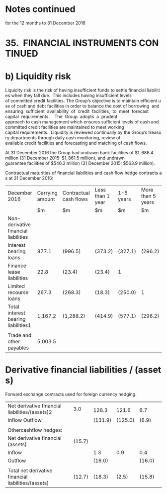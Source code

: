 # Notes continued  

for the 12 months to 31 December 2016  

# 35.  FINANCIAL INSTRUMENTS CONTINUED  

# b) Liquidity risk  

Liquidity risk is the risk of having insufficient funds to settle financial liabilities when they fall due.  This includes having insufficient levels of committed credit facilities. The Group’s objective is to maintain efficient use of cash and debt facilities in order to balance the cost of borrowing  and  ensuring  sufficient  availability  of  credit  facilities,  to  meet  forecast  capital  requirements.    The  Group  adopts  a  prudent approach to cash management which ensures sufficient levels of cash and committed credit facilities are maintained to meet working capital requirements.  Liquidity is reviewed continually by the Group’s treasury departments through daily cash monitoring, review of available credit facilities and forecasting and matching of cash flows.  

At 31 December 2016 the Group had undrawn bank facilities of $\$ 1,686.4$ million (31 December 2015: $\$ 1,861.5$ million), and undrawn guarantee facilities of $\$ 546.3$ million (31 December 2015: $\$ 563.9$ million).  

Contractual maturities of financial liabilities and cash flow hedge contracts as at 31 December 2016:  

<html><body><table><tr><td>December 2016</td><td>Carrying amount</td><td>Contractual cash flows</td><td>Less than 1 year</td><td>1-5 years</td><td>More than 5 years</td></tr><tr><td></td><td>$m</td><td>$m</td><td>$m</td><td>$m</td><td>$m</td></tr><tr><td>Non-derivative financial liabilities</td><td></td><td></td><td></td><td></td><td></td></tr><tr><td>Interest bearing loans</td><td>877.1</td><td>(996.5)</td><td>(373.2)</td><td>(327.1)</td><td>(296.2)</td></tr><tr><td>Finance lease liabilities</td><td>22.8</td><td>(23.4)</td><td>(23.4)</td><td>1</td><td></td></tr><tr><td>Limited recourse loans</td><td>267.3</td><td>(268.3)</td><td>(18.3)</td><td>(250.0)</td><td>1</td></tr><tr><td>Total interest bearing liabilities1</td><td>1,167.2</td><td>(1,288.2)</td><td>(414.9)</td><td>(577.1)</td><td>(296.2)</td></tr><tr><td></td><td></td><td></td><td></td><td></td><td></td></tr><tr><td>Trade and other payables</td><td>5,003.5</td><td></td><td></td><td></td><td></td></tr></table></body></html>  

# Derivative financial liabilities / (assets)  

Forward exchange contracts used for foreign currency hedging:  

<html><body><table><tr><td rowspan="2">Net derivative financial liabilities/(assets)2</td><td rowspan="2">3.0</td><td colspan="3"></td></tr><tr><td>128.3</td><td>121.6</td><td>6.7</td></tr><tr><td>Inflow Outflow</td><td></td><td>(131.9)</td><td>(125.0)</td><td>(6.9)</td><td></td></tr><tr><td></td><td></td><td></td><td></td><td></td><td></td></tr><tr><td>Othercashflow hedges:</td><td></td><td></td><td></td><td></td><td></td></tr><tr><td>Net derivative financial (assets)</td><td>(15.7)</td><td></td><td></td><td></td><td></td></tr><tr><td>Inflow</td><td></td><td>1.3</td><td>0.9</td><td>0.4</td><td></td></tr><tr><td>Outflow</td><td></td><td>(16.0)</td><td></td><td>(16.0)</td><td></td></tr><tr><td></td><td></td><td></td><td></td><td></td><td></td></tr><tr><td>Total net derivative financial liabilities/(assets)</td><td>(12.7)</td><td>(18.3)</td><td>(2.5)</td><td>(15.8)</td><td></td></tr></table></body></html>  